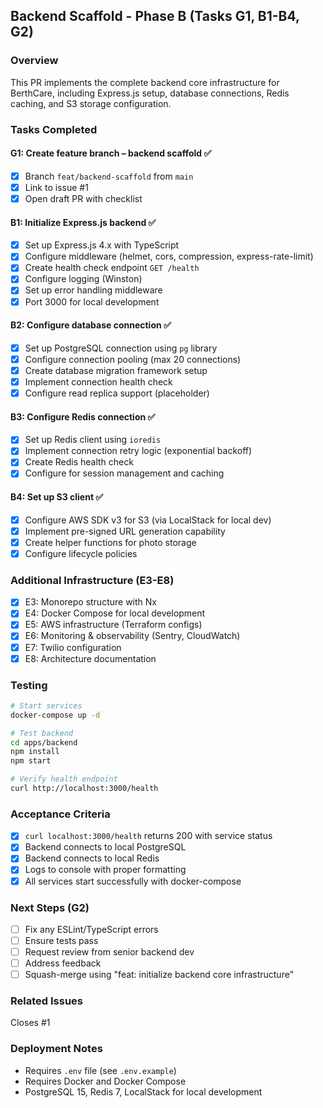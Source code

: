 ## Backend Scaffold - Phase B (Tasks G1, B1-B4, G2)

### Overview
This PR implements the complete backend core infrastructure for BerthCare, including Express.js setup, database connections, Redis caching, and S3 storage configuration.

### Tasks Completed

#### G1: Create feature branch – backend scaffold ✅
- [x] Branch `feat/backend-scaffold` from `main`
- [x] Link to issue #1
- [x] Open draft PR with checklist

#### B1: Initialize Express.js backend ✅
- [x] Set up Express.js 4.x with TypeScript
- [x] Configure middleware (helmet, cors, compression, express-rate-limit)
- [x] Create health check endpoint `GET /health`
- [x] Configure logging (Winston)
- [x] Set up error handling middleware
- [x] Port 3000 for local development

#### B2: Configure database connection ✅
- [x] Set up PostgreSQL connection using `pg` library
- [x] Configure connection pooling (max 20 connections)
- [x] Create database migration framework setup
- [x] Implement connection health check
- [x] Configure read replica support (placeholder)

#### B3: Configure Redis connection ✅
- [x] Set up Redis client using `ioredis`
- [x] Implement connection retry logic (exponential backoff)
- [x] Create Redis health check
- [x] Configure for session management and caching

#### B4: Set up S3 client ✅
- [x] Configure AWS SDK v3 for S3 (via LocalStack for local dev)
- [x] Implement pre-signed URL generation capability
- [x] Create helper functions for photo storage
- [x] Configure lifecycle policies

### Additional Infrastructure (E3-E8)
- [x] E3: Monorepo structure with Nx
- [x] E4: Docker Compose for local development
- [x] E5: AWS infrastructure (Terraform configs)
- [x] E6: Monitoring & observability (Sentry, CloudWatch)
- [x] E7: Twilio configuration
- [x] E8: Architecture documentation

### Testing
```bash
# Start services
docker-compose up -d

# Test backend
cd apps/backend
npm install
npm start

# Verify health endpoint
curl http://localhost:3000/health
```

### Acceptance Criteria
- [x] `curl localhost:3000/health` returns 200 with service status
- [x] Backend connects to local PostgreSQL
- [x] Backend connects to local Redis
- [x] Logs to console with proper formatting
- [x] All services start successfully with docker-compose

### Next Steps (G2)
- [ ] Fix any ESLint/TypeScript errors
- [ ] Ensure tests pass
- [ ] Request review from senior backend dev
- [ ] Address feedback
- [ ] Squash-merge using "feat: initialize backend core infrastructure"

### Related Issues
Closes #1

### Deployment Notes
- Requires `.env` file (see `.env.example`)
- Requires Docker and Docker Compose
- PostgreSQL 15, Redis 7, LocalStack for local development
